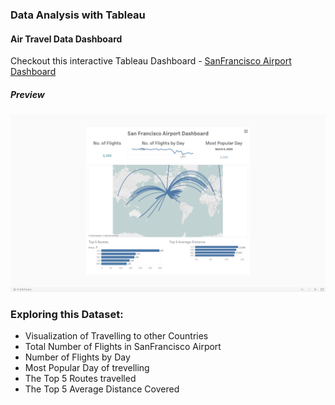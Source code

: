 ### Data Analysis with Tableau
#### Air Travel Data Dashboard

Checkout this interactive Tableau Dashboard - [SanFrancisco Airport Dashboard](https://public.tableau.com/profile/gangadharbhuvan#!/vizhome/Air_Travel_Data/Dashboard1)

##### Preview
![Dashboard](https://github.com/Gangadharbhuvan/Machine_Learning-Projects/blob/master/Data%20Analysis/Data%20Analysis%20with%20Tableau/Air%20Travel%20Data%20-%20Daskboard/Air_Travel_Dashboard-Tableau.png)

### Exploring this Dataset:
- Visualization of Travelling to other Countries
- Total Number of Flights in SanFrancisco Airport
- Number of Flights by Day
- Most Popular Day of trevelling
- The Top 5 Routes travelled
- The Top 5 Average Distance Covered
